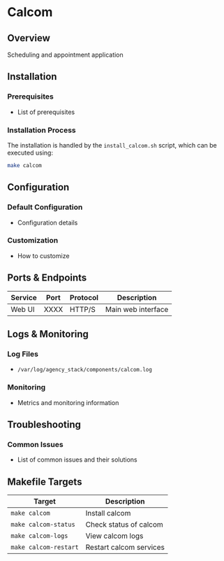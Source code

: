 # Calcom

## Overview
Scheduling and appointment application

## Installation

### Prerequisites
- List of prerequisites

### Installation Process
The installation is handled by the `install_calcom.sh` script, which can be executed using:

```bash
make calcom
```

## Configuration

### Default Configuration
- Configuration details

### Customization
- How to customize

## Ports & Endpoints

| Service | Port | Protocol | Description |
|---------|------|----------|-------------|
| Web UI  | XXXX | HTTP/S   | Main web interface |

## Logs & Monitoring

### Log Files
- `/var/log/agency_stack/components/calcom.log`

### Monitoring
- Metrics and monitoring information

## Troubleshooting

### Common Issues
- List of common issues and their solutions

## Makefile Targets

| Target | Description |
|--------|-------------|
| `make calcom` | Install calcom |
| `make calcom-status` | Check status of calcom |
| `make calcom-logs` | View calcom logs |
| `make calcom-restart` | Restart calcom services |
